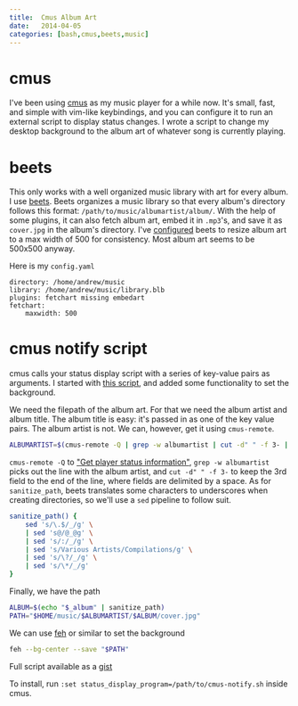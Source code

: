 ```yaml
---
title:  Cmus Album Art
date:   2014-04-05
categories: [bash,cmus,beets,music]
---
```


# cmus #

I've been using [cmus](https://cmus.github.io/) as my music player
for a while now. It's small, fast, and simple with vim-like keybindings,
and you can configure it to run an external script to display
status changes. I wrote a script to change my desktop background to the album art
of whatever song is currently playing.

# beets #

This only works with a well organized music library with art
for every album. I use [beets](http://beets.radbox.org/). Beets
organizes a music library so that every album's directory follows this format:
`/path/to/music/albumartist/album/`. With the help of some plugins,
it can also fetch album art, embed it in `.mp3`'s, and save it as
`cover.jpg` in the album's directory. I've [configured](http://beets.readthedocs.org/en/v1.3.3/reference/config.html) beets to resize album art to a max width
of 500 for consistency. Most album art seems to be 500x500 anyway.

Here is my `config.yaml`

```
directory: /home/andrew/music
library: /home/andrew/music/library.blb
plugins: fetchart missing embedart
fetchart:
    maxwidth: 500
```


# cmus notify script #

cmus calls your status display script with a series of key-value pairs
as arguments. I started with [this script](https://github.com/nblock/cmus-notify/blob/master/cmus-notify), and added some functionality to set the background.

We need the filepath of the album art. For that we need the album artist
and album title. The album title is easy: it's passed in as one
of the key value pairs. The album artist is not. We can, however, get it
using `cmus-remote`.

```bash
ALBUMARTIST=$(cmus-remote -Q | grep -w albumartist | cut -d" " -f 3- | sanitize_path)
```

`cmus-remote -Q` to
["Get player status information"](http://linux.die.net/man/1/cmus-remote),
`grep -w albumartist` picks out the line with the album artist,
and `cut -d" " -f 3-` to keep the 3rd field to the end of the line, where
fields are delimited by a space. As for `sanitize_path`, beets translates some
characters to underscores when creating directories,
so we'll use a `sed` pipeline to follow suit.

```bash
sanitize_path() {
    sed 's/\.$/_/g' \
    | sed 's@/@_@g' \
    | sed 's/:/_/g' \
    | sed 's/Various Artists/Compilations/g' \
    | sed 's/\?/_/g' \
    | sed 's/\*/_/g'
}
```

Finally, we have the path

```bash
ALBUM=$(echo "$_album" | sanitize_path)
PATH="$HOME/music/$ALBUMARTIST/$ALBUM/cover.jpg"
```

We can use [feh](https://github.com/derf/feh) or similar
to set the background

```bash
feh --bg-center --save "$PATH"
```

Full script available as a [gist](https://gist.github.com/9996000)

To install, run `:set status_display_program=/path/to/cmus-notify.sh`
inside cmus.
